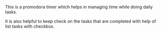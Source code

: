 This is a promodora timer which helps in managing time while doing daily tasks. 

It is also helpful to keep check on the tasks that are completed with help of list tasks with checkbox.
